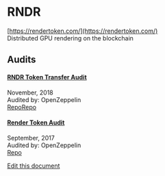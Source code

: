 
# RNDR
  
[https://rendertoken.com/](https://rendertoken.com/)<br>
Distributed GPU rendering on the blockchain


## Audits



#### [RNDR Token Transfer Audit](https://blog.openzeppelin.com/rndr-token-transfer-audit-74b21356b849/)

November, 2018<br>
Audited by: OpenZeppelin<br>
[Repo](https://github.com/rndr-network/Token-Audit)[Repo](https://github.com/rndr-network/Token-Airdrop/)
      


#### [Render Token Audit](https://blog.openzeppelin.com/render-token-audit-2a078ba6d759/)

September, 2017<br>
Audited by: OpenZeppelin<br>
[Repo](https://github.com/RenderToken/rendertoken/tree/2967e106004e26cbad5b9a34e57e7f07bde45256/contracts)
      

  





[Edit this document](https://github.com/ConsenSys/blockchainSecurityDB/blob/master/projects/rndr.json)
